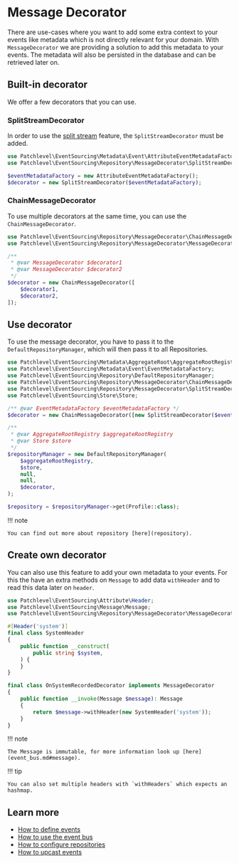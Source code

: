 # Message Decorator

There are use-cases where you want to add some extra context to your events like metadata which is not directly relevant
for your domain. With `MessageDecorator` we are providing a solution to add this metadata to your events. The metadata
will also be persisted in the database and can be retrieved later on.

## Built-in decorator

We offer a few decorators that you can use.

### SplitStreamDecorator

In order to use the [split stream](split_stream.md) feature, the `SplitStreamDecorator` must be added.

```php
use Patchlevel\EventSourcing\Metadata\Event\AttributeEventMetadataFactory;
use Patchlevel\EventSourcing\Repository\MessageDecorator\SplitStreamDecorator;

$eventMetadataFactory = new AttributeEventMetadataFactory();
$decorator = new SplitStreamDecorator($eventMetadataFactory);
```
### ChainMessageDecorator

To use multiple decorators at the same time, you can use the `ChainMessageDecorator`.

```php
use Patchlevel\EventSourcing\Repository\MessageDecorator\ChainMessageDecorator;
use Patchlevel\EventSourcing\Repository\MessageDecorator\MessageDecorator;

/**
 * @var MessageDecorator $decorator1
 * @var MessageDecorator $decorator2
 */
$decorator = new ChainMessageDecorator([
    $decorator1,
    $decorator2,
]);
```
## Use decorator

To use the message decorator, you have to pass it to the `DefaultRepositoryManager`,
which will then pass it to all Repositories.

```php
use Patchlevel\EventSourcing\Metadata\AggregateRoot\AggregateRootRegistry;
use Patchlevel\EventSourcing\Metadata\Event\EventMetadataFactory;
use Patchlevel\EventSourcing\Repository\DefaultRepositoryManager;
use Patchlevel\EventSourcing\Repository\MessageDecorator\ChainMessageDecorator;
use Patchlevel\EventSourcing\Repository\MessageDecorator\SplitStreamDecorator;
use Patchlevel\EventSourcing\Store\Store;

/** @var EventMetadataFactory $eventMetadataFactory */
$decorator = new ChainMessageDecorator([new SplitStreamDecorator($eventMetadataFactory)]);

/**
 * @var AggregateRootRegistry $aggregateRootRegistry
 * @var Store $store
 */
$repositoryManager = new DefaultRepositoryManager(
    $aggregateRootRegistry,
    $store,
    null,
    null,
    $decorator,
);

$repository = $repositoryManager->get(Profile::class);
```
!!! note

    You can find out more about repository [here](repository).
    
## Create own decorator

You can also use this feature to add your own metadata to your events. For this the have an extra methods on `Message`
to add data `withHeader` and to read this data later on `header`.

```php
use Patchlevel\EventSourcing\Attribute\Header;
use Patchlevel\EventSourcing\Message\Message;
use Patchlevel\EventSourcing\Repository\MessageDecorator\MessageDecorator;

#[Header('system')]
final class SystemHeader
{
    public function __construct(
        public string $system,
    ) {
    }
}

final class OnSystemRecordedDecorator implements MessageDecorator
{
    public function __invoke(Message $message): Message
    {
        return $message->withHeader(new SystemHeader('system'));
    }
}
```
!!! note

    The Message is immutable, for more information look up [here](event_bus.md#message).
    
!!! tip

    You can also set multiple headers with `withHeaders` which expects an hashmap.
    
## Learn more

* [How to define events](events.md)
* [How to use the event bus](event_bus.md)
* [How to configure repositories](repository.md)
* [How to upcast events](upcasting.md)
